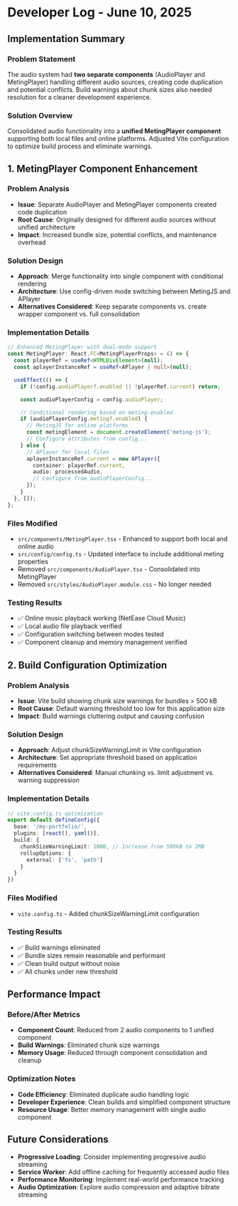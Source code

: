 <!-- 
FORMATTING REQUIREMENTS:
1. Maintain proper heading hierarchy:
   - Level 1 (#): Document title only (# Developer Log - June 10, 2025)
   - Level 2 (##): Major sections and numbered features
     * Top-level sections: ## Implementation Summary, ## Performance Impact, ## Future Considerations
     * Numbered features/fixes: ## 1. Feature/Fix Name, ## 2. Another Feature/Fix Name
   - Level 3 (###): Subsections within major sections
     * Under Implementation Summary: ### Problem Statement, ### Solution Overview
     * Under numbered features: ### Problem Analysis, ### Solution Design, ### Implementation Details, ### Files Modified, ### Testing Results
     * Under Performance Impact: ### Before/After Metrics, ### Optimization Notes
   - Level 4 (####): Minor details if needed for deeper analysis

2. Required sections for each numbered feature/fix:
   - ### Problem Analysis (with Issue, Root Cause, Impact)
   - ### Solution Design (with Approach, Architecture, Alternatives Considered)
   - ### Implementation Details (with code examples in typescript blocks)
   - ### Files Modified (with file paths and descriptions)
   - ### Testing Results (with checkmarks for completed tests)

3. Content guidelines:
   - Use bold (**text**) for important terms, file names, and key concepts
   - Include code examples using ```typescript blocks
   - Use checkmarks (✅) for completed items and test results
   - Provide detailed technical analysis and comprehensive documentation
-->
# Developer Log - June 10, 2025

## Implementation Summary

### Problem Statement
The audio system had **two separate components** (AudioPlayer and MetingPlayer) handling different audio sources, creating code duplication and potential conflicts. Build warnings about chunk sizes also needed resolution for a cleaner development experience.

### Solution Overview
Consolidated audio functionality into a **unified MetingPlayer component** supporting both local files and online platforms. Adjusted Vite configuration to optimize build process and eliminate warnings.

<!--Technical Implementations -->

## 1. MetingPlayer Component Enhancement

### Problem Analysis
- **Issue**: Separate AudioPlayer and MetingPlayer components created code duplication
- **Root Cause**: Originally designed for different audio sources without unified architecture
- **Impact**: Increased bundle size, potential conflicts, and maintenance overhead

### Solution Design
- **Approach**: Merge functionality into single component with conditional rendering
- **Architecture**: Use config-driven mode switching between MetingJS and APlayer
- **Alternatives Considered**: Keep separate components vs. create wrapper component vs. full consolidation

### Implementation Details
```typescript
// Enhanced MetingPlayer with dual-mode support
const MetingPlayer: React.FC<MetingPlayerProps> = () => {
  const playerRef = useRef<HTMLDivElement>(null);
  const aplayerInstanceRef = useRef<APlayer | null>(null);

  useEffect(() => {
    if (!config.audioPlayer?.enabled || !playerRef.current) return;

    const audioPlayerConfig = config.audioPlayer;

    // Conditional rendering based on meting.enabled
    if (audioPlayerConfig.meting?.enabled) {
      // MetingJS for online platforms
      const metingElement = document.createElement('meting-js');
      // Configure attributes from config...
    } else {
      // APlayer for local files
      aplayerInstanceRef.current = new APlayer({
        container: playerRef.current,
        audio: processedAudio,
        // Configure from audioPlayerConfig...
      });
    }
  }, []);
};
```

### Files Modified
- `src/components/MetingPlayer.tsx` - Enhanced to support both local and online audio
- `src/config/config.ts` - Updated interface to include additional meting properties
- Removed `src/components/AudioPlayer.tsx` - Consolidated into MetingPlayer
- Removed `src/styles/AudioPlayer.module.css` - No longer needed

### Testing Results
- ✅ Online music playback working (NetEase Cloud Music)
- ✅ Local audio file playback verified
- ✅ Configuration switching between modes tested
- ✅ Component cleanup and memory management verified

## 2. Build Configuration Optimization

### Problem Analysis
- **Issue**: Vite build showing chunk size warnings for bundles > 500 kB
- **Root Cause**: Default warning threshold too low for this application size
- **Impact**: Build warnings cluttering output and causing confusion

### Solution Design
- **Approach**: Adjust chunkSizeWarningLimit in Vite configuration
- **Architecture**: Set appropriate threshold based on application requirements
- **Alternatives Considered**: Manual chunking vs. limit adjustment vs. warning suppression

### Implementation Details
```typescript
// vite.config.ts optimization
export default defineConfig({
  base: '/my-portfolio/',
  plugins: [react(), yaml()],
  build: {
    chunkSizeWarningLimit: 1000, // Increase from 500kB to 1MB
    rollupOptions: {
      external: ['fs', 'path']
    }
  }
})
```

### Files Modified
- `vite.config.ts` - Added chunkSizeWarningLimit configuration

### Testing Results
- ✅ Build warnings eliminated
- ✅ Bundle sizes remain reasonable and performant
- ✅ Clean build output without noise
- ✅ All chunks under new threshold

## Performance Impact

### Before/After Metrics
- **Component Count**: Reduced from 2 audio components to 1 unified component
- **Build Warnings**: Eliminated chunk size warnings
- **Memory Usage**: Reduced through component consolidation and cleanup

### Optimization Notes
- **Code Efficiency**: Eliminated duplicate audio handling logic
- **Developer Experience**: Clean builds and simplified component structure
- **Resource Usage**: Better memory management with single audio component

## Future Considerations

- **Progressive Loading**: Consider implementing progressive audio streaming
- **Service Worker**: Add offline caching for frequently accessed audio files
- **Performance Monitoring**: Implement real-world performance tracking
- **Audio Optimization**: Explore audio compression and adaptive bitrate streaming

